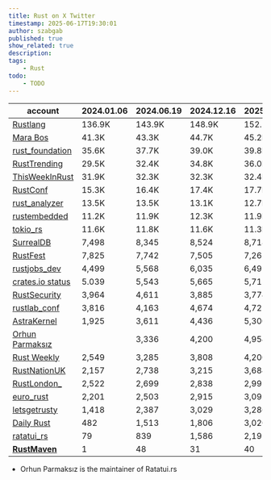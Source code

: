 ```yaml
---
title: Rust on X Twitter
timestamp: 2025-06-17T19:30:01
author: szabgab
published: true
show_related: true
description:
tags:
    - Rust
todo:
    - TODO
---
```


| account                                                | 2024.01.06 | 2024.06.19 | 2024.12.16 |  2025.06.17 |
| ------------------------------------------------------ | ---------- | ---------- | ---------- | ----------- |
| [Rustlang](https://x.com/rustlang)               | 136.9K     | 143.9K     | 148.9K     | 152.1K |
| [Mara Bos](https://x.com/m_ou_se)                | 41.3K      |  43.3K     |  44.7K     |  45.2K |
| [rust_foundation](https://x.com/rust_foundation) | 35.6K      |  37.7K     |  39.0K     |  39.8K |
| [RustTrending](https://x.com/RustTrending)       | 29.5K      |  32.4K     |  34.8K     |  36.0K |
| [ThisWeekInRust](https://x.com/ThisWeekInRust)   | 31.9K      |  32.3K     |  32.3K     |  32.4K |
| [RustConf](https://x.com/rustconf)               | 15.3K      |  16.4K     |  17.4K     |  17.7K |
| [rust_analyzer](https://x.com/rust_analyzer)     | 13.5K      |  13.5K     |  13.1K     |  12.7K |
| [rustembedded](https://x.com/rustembedded)       | 11.2K      |  11.9K     |  12.3K     |  11.9K |
| [tokio_rs](https://x.com/tokio_rs)               | 11.6K      |  11.8K     |  11.6K     |  11.3K |
| [SurrealDB](https://x.com/SurrealDB)             | 7,498      |  8,345     |  8,524     |  8,718 |
| [RustFest](https://x.com/RustFest)               | 7,825      |  7,742     |  7,505     |  7,261 |
| [rustjobs_dev](https://x.com/rustjobs_dev)       | 4,499      |  5,568     |  6,035     |  6,491 |
| [crates.io status](https://x.com/cratesiostatus) | 5.039      |  5,543     |  5,665     |  5,715 |
| [RustSecurity](https://x.com/RustSecurity)       | 3,964      |  4,611     |  3,885     |  3,774 |
| [rustlab_conf](https://x.com/rustlab_conf)       | 3,816      |  4,163     |  4,674     |  4,721 |
| [AstraKernel](https://x.com/AstraKernel)         | 1,925      |  3,611     |  4,436     |  5,300 |
| [Orhun Parmaksız](https://x.com/orhundev)        |            |  3,336     |  4,200     |  4,954 |
| [Rust Weekly](https://x.com/RustDiscussions)     | 2,549      |  3,285     |  3,808     |  4,200 |
| [RustNationUK](https://x.com/RustNationUK)       | 2,157      |  2,738     |  3,215     |  3,684 |
| [RustLondon_](https://x.com/RustLondon_)         | 2,522      |  2,699     |  2,838     |  2,991 |
| [euro_rust](https://x.com/euro_rust)             | 2,201      |  2,503     |  2,915     |  3,092 |
| [letsgetrusty](https://x.com/letsgetrusty)       | 1,418      |  2,387     |  3,029     |  3,286 |
| [Daily Rust](https://x.com/rustoftheday)         |   482      |  1,513     |  1,806     |  3,020 |
| [ratatui_rs](https://x.com/ratatui_rs)           |    79      |    839     |  1,586     |  2,195 |
| [**RustMaven**](https://x.com/RustMaven)         |     1      |     48     |     31     |     40 |

* Orhun Parmaksız is the maintainer of Ratatui.rs


